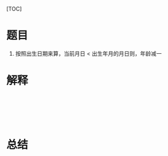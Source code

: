 [TOC]

# 题目
1. 按照出生日期来算，当前月日 < 出生年月的月日则，年龄减一

# 解释

```mysql

```

```mysql

```

```mysql

```

```mysql

```

```mysql

```

```mysql

```



# 总结

